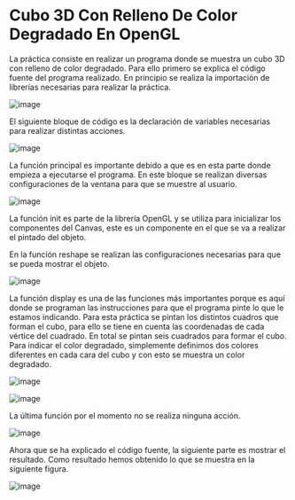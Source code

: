 # Cubo 3D Con Relleno De Color Degradado En OpenGL

La práctica consiste en realizar un programa donde se muestra un cubo 3D con relleno de color degradado.
Para ello primero se explica el código fuente del programa realizado.
En principio se realiza la importación de librerías necesarias para realizar la práctica.

![image](https://user-images.githubusercontent.com/72232712/145738805-06616454-e8d0-442b-8783-2078135e1f1b.png)

El siguiente bloque de código es la declaración de variables necesarias para realizar distintas acciones.

![image](https://user-images.githubusercontent.com/72232712/145738815-b022f18e-7d99-478c-89df-1365e9d528ff.png)

La función principal es importante debido a que es en esta parte donde empieza a ejecutarse el programa. En este bloque se realizan diversas configuraciones de la ventana para que se muestre al usuario.

![image](https://user-images.githubusercontent.com/72232712/145738819-5e0b6fe9-abe4-4dde-a46c-bb30cc14bfc8.png)

La función init es parte de la librería OpenGL y se utiliza para inicializar los componentes del Canvas, este es un componente en el que se va a realizar el pintado del objeto.

En la función reshape se realizan las configuraciones necesarias para que se pueda mostrar el objeto.

![image](https://user-images.githubusercontent.com/72232712/145738832-4e999b02-1092-42e1-8dda-7e0f18ac519d.png)

La función display es una de las funciones más importantes porque es aquí donde se programan las instrucciones para que el programa pinte lo que le estamos indicando.
Para esta práctica se pintan los distintos cuadros que forman el cubo, para ello se tiene en cuenta las coordenadas de cada vértice del cuadrado. En total se pintan seis cuadrados para formar el cubo.
Para indicar el color degradado, simplemente definimos dos colores diferentes en cada cara del cubo y con esto se muestra un color degradado.

![image](https://user-images.githubusercontent.com/72232712/145738845-a857bc37-defb-4094-b3d3-c2ea9caa72e8.png)

![image](https://user-images.githubusercontent.com/72232712/145738850-57bea50f-a414-4d30-a8e2-4751cf3b2727.png)

La última función por el momento no se realiza ninguna acción.

![image](https://user-images.githubusercontent.com/72232712/145738860-8cb1b5be-ceb1-4d87-a22d-4459f36c47a3.png)

Ahora que se ha explicado el código fuente, la siguiente parte es mostrar el resultado.
Como resultado hemos obtenido lo que se muestra en la siguiente figura. 

![image](https://user-images.githubusercontent.com/72232712/145738873-0786e982-6810-48a8-a563-01dc457eb0c6.png)

